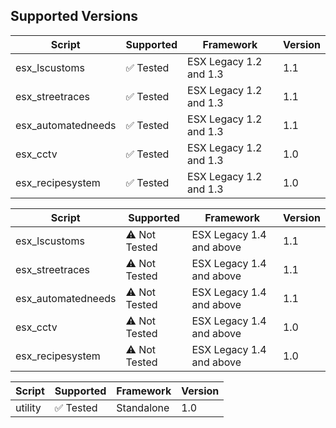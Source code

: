 ## Supported Versions
| Script            | Supported                      | Framework                | Version | 
| ------------------|--------------------------------|--------------------------|---------|
| esx_lscustoms     | :white_check_mark: Tested      | ESX Legacy 1.2 and 1.3   | 1.1     |
| esx_streetraces   | :white_check_mark: Tested      | ESX Legacy 1.2 and 1.3   | 1.1     |
| esx_automatedneeds| :white_check_mark: Tested      | ESX Legacy 1.2 and 1.3   | 1.1     |
| esx_cctv          | :white_check_mark: Tested      | ESX Legacy 1.2 and 1.3   | 1.0     |
| esx_recipesystem  | :white_check_mark: Tested      | ESX Legacy 1.2 and 1.3   | 1.0     |

| Script            | Supported                      | Framework                | Version | 
| ------------------|--------------------------------|--------------------------|---------|
| esx_lscustoms     | :warning: Not Tested           | ESX Legacy 1.4 and above | 1.1     |
| esx_streetraces   | :warning: Not Tested           | ESX Legacy 1.4 and above | 1.1     |
| esx_automatedneeds| :warning: Not Tested           | ESX Legacy 1.4 and above | 1.1     |
| esx_cctv          | :warning: Not Tested           | ESX Legacy 1.4 and above | 1.0     |
| esx_recipesystem  | :warning: Not Tested           | ESX Legacy 1.4 and above | 1.0     |

| Script            | Supported                      | Framework                | Version | 
| ------------------|--------------------------------|--------------------------|---------|
| utility           | :white_check_mark: Tested      | Standalone               | 1.0     |
